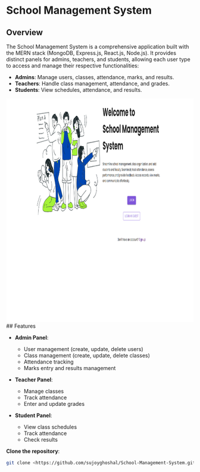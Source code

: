 # School Management System

## Overview

The School Management System is a comprehensive application built with the MERN stack (MongoDB, Express.js, React.js, Node.js). It provides distinct panels for admins, teachers, and students, allowing each user type to access and manage their respective functionalities:

- **Admins**: Manage users, classes, attendance, marks, and results.
- **Teachers**: Handle class management, attendance, and grades.
- **Students**: View schedules, attendance, and results.

<img src="./project.png" alt="Alt text" width="900" height="600">
## Features

- **Admin Panel**:
  - User management (create, update, delete users)
  - Class management (create, update, delete classes)
  - Attendance tracking
  - Marks entry and results management

- **Teacher Panel**:
  - Manage classes
  - Track attendance
  - Enter and update grades

- **Student Panel**:
  - View class schedules
  - Track attendance
  - Check results

 **Clone the repository**:
   ```bash
   git clone <https://github.com/sujoyghoshal/School-Management-System.git>


